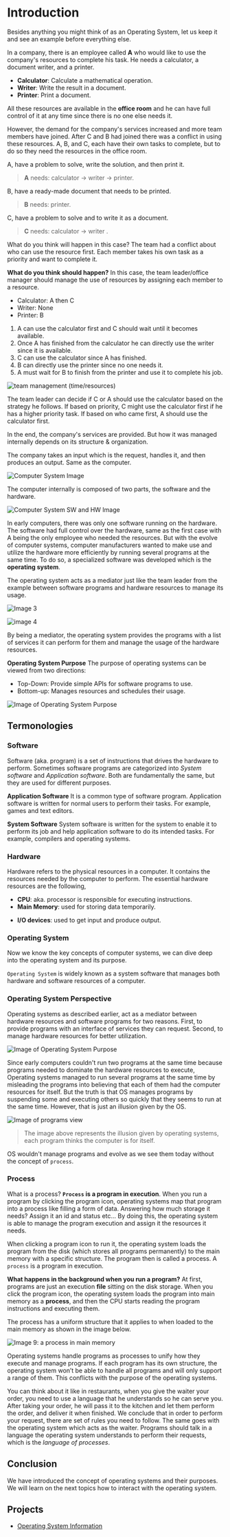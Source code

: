 # Introduction
Besides anything you might think of as an Operating System, let us keep it and see an example before everything else.

In a company, there is an employee called **A** who would like to use the company's resources to complete his task. He needs a calculator, a document writer, and a printer. 
- **Calculator**: Calculate a mathematical operation.
- **Writer**: Write the result in a document.
- **Printer**: Print a document.

All these resources are available in the **office room** and he can have full control of it at any time since there is no one else needs it. 

However, the demand for the company's services increased and more team members have joined. After C and B had joined there was a conflict in using these resources.
A, B, and C, each have their own tasks to complete, but to do so they need the resources in the office room. 

A, have a problem to solve, write the solution, and then print it.
> **A** needs: calculator -> writer -> printer.

B, have a ready-made document that needs to be printed.
> **B** needs: printer.

C, have a problem to solve and to write it as a document.
> **C** needs: calculator -> writer .

What do you think will happen in this case? The team had a conflict about who can use the resource first. Each member takes his own task as a priority and want to complete it.

**What do you think should happen?** 
In this case, the team leader/office manager should manage the use of resources by assigning each member to a resource. 

- Calculator: A then C
- Writer: None
- Printer: B

1. A can use the calculator first and C should wait until it becomes available.
2. Once A has finished from the calculator he can directly use the writer since it is available.
3. C can use the calculator since A has finished. 
4. B can directly use the printer since no one needs it.
5. A must wait for B to finish from the printer and use it to complete his job.

![team management (time/resources)](./images/20.team-management.jpg)


The team leader can decide if C or A should use the calculator based on the strategy he follows. If based on priority, C might use the calculator first if he has a higher priority task. If based on who came first, A should use the calculator first.

In the end, the company's services are provided. But how it was managed internally depends on its structure & organization.

The company takes an input which is the request, handles it, and then produces an output. Same as the computer. 

![Computer System Image](./images/01.computer.png)

The computer internally is composed of two parts, the software and the hardware. 


![Computer System SW and HW Image](./images/02.sw-hw.png)

In early computers, there was only one software running on the hardware. The software had full control over the hardware, same as the first case with A being the only employee who needed the resources.
But with the evolve of computer systems, computer manufacturers wanted to make use and utilize the hardware more efficiently by running several programs at the same time. To do so, a specialized software was developed which is the **operating system**.

The operating system acts as a mediator just like the team leader from the example between software programs and hardware resources to manage its usage. 

![Image 3](./images/03.os-structure-mapping.jpg)

![image 4](./images/04.computer-structure.png)

By being a mediator, the operating system provides the programs with a list of services it can perform for them and manage the usage of the hardware resources.

**Operating System Purpose**
The purpose of operating systems can be viewed from two directions:
-  Top-Down: Provide simple APIs for software programs to use.
-  Bottom-up: Manages resources and schedules their usage.

![Image of Operating System Purpose](./images/05.os-purpose.jpg)

## Termonologies

### Software
Software (aka. program) is a set of instructions that drives the hardware to perform. Sometimes software programs are categorized into *System software* and *Application software*. Both are fundamentally the same, but they are used for different purposes. 

**Application Software**
It is a common type of software program. Application software is written for normal users to perform their tasks. For example, games and text editors.

**System Software**
System software is written for the system to enable it to perform its job and help application software to do its intended tasks. For example, compilers and operating systems.

### Hardware 
Hardware refers to the physical resources in a computer. It contains the resources needed by the computer to perform. The essential hardware resources are the following,
- **CPU**: aka. processor is responsible for executing instructions.
- **Main Memory**: used for storing data temporarily. 
<!-- - **Disk**: used for storing data permanently.  -->
- **I/O devices**: used to get input and produce output.

### Operating System
Now we know the key concepts of computer systems, we can dive deep into the operating system and its purpose. 

`Operating System` is widely known as a system software that manages both hardware and software resources of a computer. 

<!-- Once again, `Operating system` is a system software since it is written to manage the operating of a computer system. By managing the hardware resources allocations to programs and providing software programs with simple APIs or services to access hardware resources.  -->


### Operating System Perspective 
Operating systems as described earlier, act as a mediator between hardware resources and software programs for two reasons. First, to provide programs with an interface of services they can request. Second, to manage hardware resources for better utilization.

![Image of Operating System Purpose](./images/05.os-purpose.jpg)

Since early computers couldn't run two programs at the same time because programs needed to dominate the hardware resources to execute, Operating systems managed to run several programs at the same time by misleading the programs into believing that each of them had the computer resources for itself. But the truth is that OS manages programs by suspending some and executing others so quickly that they seems to run at the same time. However, that is just an illusion given by the OS.

![Image of programs view](./images/08.programs-view.png)

>The image above represents the illusion given by operating systems, each program thinks the computer is for itself.

OS wouldn't manage programs and evolve as we see them today without the concept of `process`.

### Process 
What is a process? **`Process` is a program in execution**. When you run a program by clicking the program icon, operating systems map that program into a process like filling a form of data. Answering how much storage it needs? Assign it an id and status etc... By doing this, the operating system is able to manage the program execution and assign it the resources it needs. 

When clicking a program icon to run it, the operating system loads the program from the disk (which stores all programs permanently) to the main memory with a specific structure. The program then is called a process. A `process` is a program in execution. 

**What happens in the background when you run a program?**
At first, programs are just an execution **file** sitting on the disk storage. When you click the program icon, the operating system loads the program into main memory as a **process**, and then the CPU starts reading the program instructions and executing them.

The process has a uniform structure that it applies to when loaded to the main memory as shown in the image below.

![Image 9: a process in main memory](./images/09.process.jpg)

Operating systems handle programs as processes to unify how they execute and manage programs. If each program has its own structure, the operating system won’t be able to handle all programs and will only support a range of them. This conflicts with the purpose of the operating systems.

You can think about it like in restaurants, when you give the waiter your order, you need to use a language that he understands so he can serve you. After taking your order, he will pass it to the kitchen and let them perform the order, and deliver it when finished. We conclude that in order to perform your request, there are set of rules you need to follow. The same goes with the operating system which acts as the waiter. Programs should talk in a language the operating system understands to perform their requests, which is the *language of processes*.

<!-- In the next sections, we will dive deeply into the concept of process from the software engineer's perspective. -->


## Conclusion 
We have introduced the concept of operating systems and their purposes. We will learn on the next topics how to interact with the operating system.

## Projects 
- [Operating System Information](https://github.com/SAFCSP-Team/OS-info/)